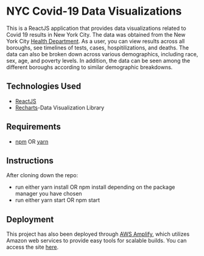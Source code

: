 # NYC Covid-19 Data Visualizations

This is a ReactJS application that provides data visualizations related to Covid 19 results in
New York City. The data was obtained from the New York City [Health Department](https://github.com/nychealth/coronavirus-data).
As a user, you can view results across all boroughs, see timelines of tests, cases, hospitilizations, and deaths.
The data can also be broken down across various demographics, including race, sex, age, and poverty levels.
In addition, the data can be seen among the different boroughs according to similar demographic breakdowns.


## Technologies Used
* [ReactJS](https://reactjs.org/)
* [Recharts](https://recharts.org/en-US/)-Data Visualization Library

## Requirements
*  [npm](https://www.npmjs.com/) OR [yarn](https://yarnpkg.com/)


## Instructions
After cloning down the repo:
* run either yarn install OR npm install depending on the package manager you have chosen
* run either yarn start OR npm start


## Deployment
This project has also been deployed through [AWS Amplify](https://aws.amazon.com/amplify/), 
which utilizes Amazon web services to provide easy tools for scalable builds. 
You can access the site [here](https://master.d2cxsg3bwiaih3.amplifyapp.com/home).

